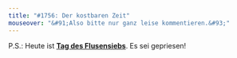 ```yaml
---
title: "#1756: Der kostbaren Zeit"
mouseover: "&#91;Also bitte nur ganz leise kommentieren.&#93;"
---
```


P.S.:
Heute ist <a href="http://www.fonflatter.de/kalender"><strong>Tag des Flusensiebs</strong></a>. Es sei gepriesen!

